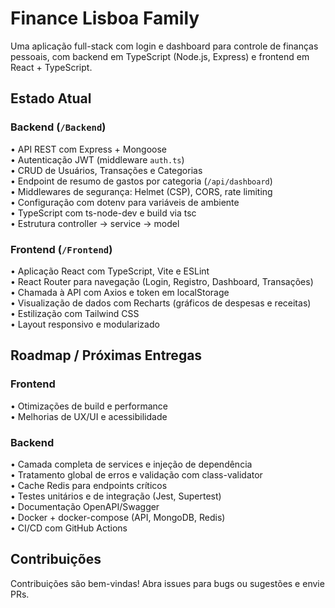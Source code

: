 # Finance Lisboa Family

Uma aplicação full-stack com login e dashboard para controle de finanças pessoais, com backend em TypeScript (Node.js, Express) e frontend em React + TypeScript.

## Estado Atual

### Backend (`/Backend`)
• API REST com Express + Mongoose  
• Autenticação JWT (middleware `auth.ts`)  
• CRUD de Usuários, Transações e Categorias  
• Endpoint de resumo de gastos por categoria (`/api/dashboard`)  
• Middlewares de segurança: Helmet (CSP), CORS, rate limiting  
• Configuração com dotenv para variáveis de ambiente  
• TypeScript com ts-node-dev e build via tsc  
• Estrutura controller → service → model  

### Frontend (`/Frontend`)
• Aplicação React com TypeScript, Vite e ESLint  
• React Router para navegação (Login, Registro, Dashboard, Transações)  
• Chamada à API com Axios e token em localStorage  
• Visualização de dados com Recharts (gráficos de despesas e receitas)  
• Estilização com Tailwind CSS  
• Layout responsivo e modularizado  

## Roadmap / Próximas Entregas

### Frontend
• Otimizações de build e performance  
• Melhorias de UX/UI e acessibilidade  

### Backend
• Camada completa de services e injeção de dependência  
• Tratamento global de erros e validação com class-validator  
• Cache Redis para endpoints críticos  
• Testes unitários e de integração (Jest, Supertest)  
• Documentação OpenAPI/Swagger  
• Docker + docker-compose (API, MongoDB, Redis)  
• CI/CD com GitHub Actions  

## Contribuições
Contribuições são bem-vindas! Abra issues para bugs ou sugestões e envie PRs.  
